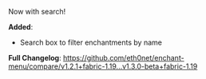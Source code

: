 Now with search!

**Added**:
- Search box to filter enchantments by name

**Full Changelog**: https://github.com/eth0net/enchant-menu/compare/v1.2.1+fabric-1.19...v1.3.0-beta+fabric-1.19
